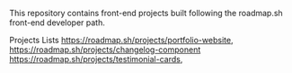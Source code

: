 This repository contains front-end projects built following the roadmap.sh front-end developer path.

Projects Lists
https://roadmap.sh/projects/portfolio-website, https://roadmap.sh/projects/changelog-component 
https://roadmap.sh/projects/testimonial-cards,
